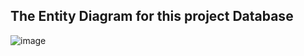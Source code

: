 ## The Entity Diagram for this project Database

![image](https://github.com/user-attachments/assets/a0375736-be9c-492e-ae6f-b9abf812081f)
